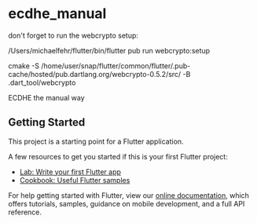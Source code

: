 # ecdhe_manual

don't forget to run the webcrypto setup:

/Users/michaelfehr/flutter/bin/flutter pub run webcrypto:setup

cmake -S /home/user/snap/flutter/common/flutter/.pub-cache/hosted/pub.dartlang.org/webcrypto-0.5.2/src/ -B .dart_tool/webcrypto

ECDHE the manual way

## Getting Started

This project is a starting point for a Flutter application.

A few resources to get you started if this is your first Flutter project:

- [Lab: Write your first Flutter app](https://flutter.dev/docs/get-started/codelab)
- [Cookbook: Useful Flutter samples](https://flutter.dev/docs/cookbook)

For help getting started with Flutter, view our
[online documentation](https://flutter.dev/docs), which offers tutorials,
samples, guidance on mobile development, and a full API reference.
